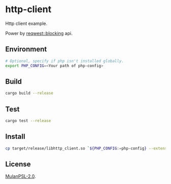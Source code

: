 # http-client

Http client example.

Power by [reqwest::blocking](https://docs.rs/reqwest/0.11.4/reqwest/blocking/index.html) api.

## Environment

```bash
# Optional, specify if php isn't installed globally.
export PHP_CONFIG=<Your path of php-config>
```

## Build

```bash
cargo build --release
```

## Test

```bash
cargo test --release
```

## Install

```bash
cp target/release/libhttp_client.so `${PHP_CONFIG:=php-config} --extension-dir`
```

## License

[MulanPSL-2.0](https://github.com/phper-framework/phper/blob/master/LICENSE).
